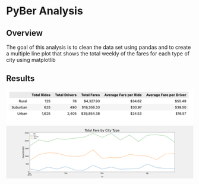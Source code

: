# PyBer Analysis

## Overview

The goal of this analysis is to clean the data set using pandas and to create a multiple line plot that shows the total weekly of the fares for each type of city using matplotlib


## Results

![line_cart](./Resources/tabel.png)
![line_cart](./analysis//Fig8.png)
